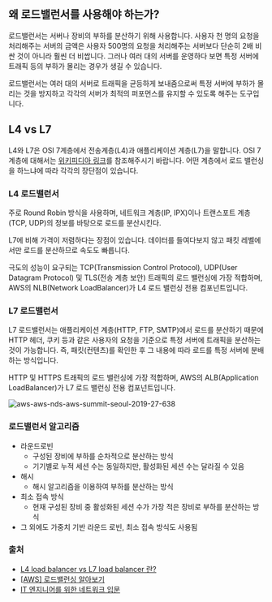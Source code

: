 ## 왜 로드밸런서를 사용해야 하는가?

로드밸런서는 서버나 장비의 부하를 분산하기 위해 사용합니다. 사용자 천 명의 요청을 처리해주는 서버의 금액은 사용자 500명의 요청을 처리해주는 서버보다 단순히 2배 비싼 것이 아니라 훨씬 더 비쌉니다.  그러나 여러 대의 서버를 운영하다 보면 특정 서버에 트래픽 등의 부하가 몰리는 경우가 생길 수 있습니다.

로드밸런서는 여러 대의 서버로 트래픽을 균등하게 보내줌으로써 특정 서버에 부하가 몰리는 것을 방지하고 각각의 서버가 최적의 퍼포먼스를 유지할 수 있도록 해주는 도구입니다.

## L4 vs L7

L4와 L7은 OSI 7계층에서 전송계층(L4)과 애플리케이션 계층(L7)을 말합니다. OSI 7계층에 대해서는 [위키피디아 링크](https://ko.wikipedia.org/wiki/OSI_모형)를 참조해주시기 바랍니다. 어떤 계층에서 로드 밸런싱을 하느냐에 따라 각각의 장단점이 있습니다.

### L4 로드밸런서

주로 Round Robin 방식을 사용하며, 네트워크 계층(IP, IPX)이나 트랜스포트 계층(TCP, UDP)의 정보를 바탕으로 로드를 분산시킨다.

L7에 비해 가격이 저렴하다는 장점이 있습니다. 데이터를 들여다보지 않고 패킷 레벨에서만 로드를 분산하므로 속도도 빠릅니다.

극도의 성능이 요구되는 TCP(Transmission Control Protocol), UDP(User Datagram Protocol) 및 TLS(전송 계층 보안) 트래픽의 로드 밸런싱에 가장 적합하며, AWS의 NLB(Network LoadBalancer)가 L4 로드 밸런싱 전용 컴포넌트입니다.

### L7 로드밸런서

L7 로드밸런서는 애플리케이션 계층(HTTP, FTP, SMTP)에서 로드를 분산하기 때문에 HTTP 헤더, 쿠키 등과 같은 사용자의 요청을 기준으로 특정 서버에 트래픽을 분산하는 것이 가능합니다. 즉, 패킷(컨텐츠)를 확인한 후 그 내용에 따라 로드를 특정 서버에 분배하는 방식입니다.

HTTP 및 HTTPS 트래픽의 로드 밸런싱에 가장 적합하며, AWS의 ALB(Application LoadBalancer)가 L7 로드 밸런싱 전용 컴포넌트입니다.

![aws-aws-nds-aws-summit-seoul-2019-27-638](https://user-images.githubusercontent.com/19471818/114289550-d0edc900-9ab3-11eb-8395-6f3723bbf2bb.jpg)

### 로드밸런서 알고리즘

- 라운드로빈
  - 구성된 장비에 부하를 순차적으로 분산하는 방식
  - 기기별로 누적 세션 수는 동일하지만, 활성화된 세션 수는 달라질 수 있음
- 해시
  - 해시 알고리즘을 이용하여 부하를 분산하는 방식
- 최소 접속 방식
  - 현재 구성된 장비 중 활성화된 세션 수가 가장 적은 장비로 부하를 분산하는 방식
- 그 외에도 가중치 기반 라운드 로빈, 최소 접속 방식도 사용됨

### 출처

- [L4 load balancer vs L7 load balancer 란?](https://velog.io/@makeitcloud/란-L4-load-balancer-vs-L7-load-balancer-란)
- [[AWS\] 로드밸런싱 알아보기](https://medium.com/harrythegreat/aws-로드밸런싱-알아보기-9fd0955f859e)
- [IT 엔지니어를 위한 네트워크 입문](http://www.yes24.com/Product/Goods/93997435)